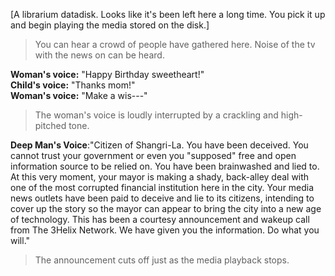 [A librarium datadisk. Looks like it's been left here a long time. You pick it up and begin playing the media stored on the disk.]  
  
>You can hear a crowd of people have gathered here. Noise of the tv with the news on can be heard.  
  
**Woman's voice:** "Happy Birthday sweetheart!"  
**Child's voice:** "Thanks mom!"  
**Woman's voice:** "Make a wis---"  
  
>The woman's voice is loudly interrupted by a crackling and high-pitched tone.  
  
**Deep Man's Voice**:"Citizen of Shangri-La. You have been deceived. You cannot trust your government or even you "supposed" free and open information source to be relied on. You have been brainwashed and lied to. At this very moment, your mayor is making a shady, back-alley deal with one of the most corrupted financial institution here in the city. Your media news outlets have been paid to deceive and lie to its citizens, intending to cover up the story so the mayor can appear to bring the city into a new age of technology. This has been a courtesy announcement and wakeup call from The 3Helix Network. We have given you the information. Do what you will."  
  
>The announcement cuts off just as the media playback stops.  
